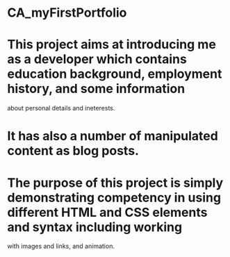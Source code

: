 # CA_myFirstPortfolio

# This project aims at introducing me as a developer which contains education background, employment history, and some information
  about personal details and ineterests.
  
# It has also a number of manipulated content as blog posts.

# The purpose of this project is simply demonstrating competency in using different HTML and CSS elements and syntax including working
  with images and links, and animation.
